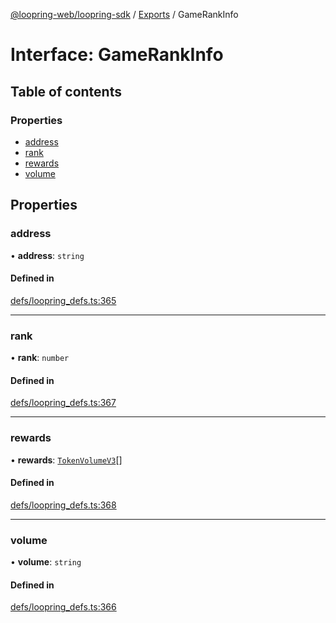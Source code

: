 [@loopring-web/loopring-sdk](../README.md) / [Exports](../modules.md) / GameRankInfo

# Interface: GameRankInfo

## Table of contents

### Properties

- [address](GameRankInfo.md#address)
- [rank](GameRankInfo.md#rank)
- [rewards](GameRankInfo.md#rewards)
- [volume](GameRankInfo.md#volume)

## Properties

### address

• **address**: `string`

#### Defined in

[defs/loopring_defs.ts:365](https://github.com/Loopring/loopring_sdk/blob/1d20f38/src/defs/loopring_defs.ts#L365)

___

### rank

• **rank**: `number`

#### Defined in

[defs/loopring_defs.ts:367](https://github.com/Loopring/loopring_sdk/blob/1d20f38/src/defs/loopring_defs.ts#L367)

___

### rewards

• **rewards**: [`TokenVolumeV3`](TokenVolumeV3.md)[]

#### Defined in

[defs/loopring_defs.ts:368](https://github.com/Loopring/loopring_sdk/blob/1d20f38/src/defs/loopring_defs.ts#L368)

___

### volume

• **volume**: `string`

#### Defined in

[defs/loopring_defs.ts:366](https://github.com/Loopring/loopring_sdk/blob/1d20f38/src/defs/loopring_defs.ts#L366)
